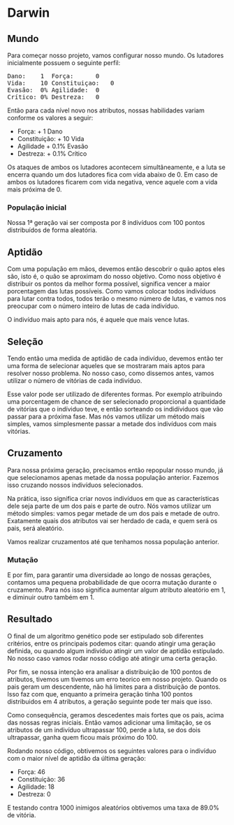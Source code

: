 # Darwin


## Mundo

Para começar nosso projeto, vamos configurar nosso mundo. Os lutadores inicialmente possuem o seguinte perfil:
<pre>
Dano: 	 1	Força:		0
Vida: 	 10	Constituiçao:	0
Evasão:  0%	Agilidade:	0
Crítico: 0%	Destreza:	0
</pre>
Então para cada nível novo nos atributos, nossas habilidades variam conforme os valores a seguir:

- Força:		+ 1 Dano
- Constituição:	+ 10 Vida
- Agilidade	+ 0.1% Evasão
- Destreza:	+ 0.1% Crítico

Os ataques de ambos os lutadores acontecem simultâneamente, e a luta se encerra quando um dos lutadores fica com vida abaixo de 0. Em caso de ambos os lutadores ficarem com vida negativa, vence aquele com a vida mais próxima de 0.

### População inicial

Nossa 1ª geração vai ser composta por 8 indivíduos com 100 pontos distribuídos de forma aleatória.


## Aptidão

Com uma população em mãos, devemos então descobrir o quão aptos eles são, isto é, o quão se aproximam do nosso objetivo. Como noss objetivo é distribuir os pontos da melhor forma possível, significa vencer a maior porcentagem das lutas possíveis. Como vamos colocar todos indivíduos para lutar contra todos, todos terão o mesmo número de lutas, e vamos nos preocupar com o número inteiro de lutas de cada indivíduo.

O indivíduo mais apto para nós, é aquele que mais vence lutas.

## Seleção

Tendo então uma medida de aptidão de cada indivíduo, devemos então ter uma forma de selecionar aqueles que se mostraram mais aptos para resolver nosso problema. No nosso caso, como dissemos antes, vamos utilizar o número de vitórias de cada indivíduo.

Esse valor pode ser utilizado de diferentes formas. Por exemplo atribuindo uma porcentagem de chance de ser selecionado proporcional a quantidade de vitórias que o indíviduo teve, e então sorteando os indidíviduos que vão passar para a próxima fase. Mas nós vamos utilizar um método mais simples, vamos simplesmente passar a metade dos indivíduos com mais vitórias.

## Cruzamento

Para nossa próxima geração, precisamos então repopular nosso mundo, já que selecionamos apenas metade da nossa população anterior. Fazemos isso cruzando nossos indivíduos selecionados.

Na prática, isso significa criar novos indivíduos em que as características dele seja parte de um dos pais e parte de outro. Nós vamos utilizar um método simples: vamos pegar metade de um dos pais e metade de outro. Exatamente quais dos atributos vai ser herdado de cada, e quem será os pais, será aleatório.

Vamos realizar cruzamentos até que tenhamos nossa população anterior.

### Mutação

E por fim, para garantir uma diversidade ao longo de nossas gerações, contamos uma pequena probabilidade de que ocorra mutação durante o cruzamento. Para nós isso significa aumentar algum atributo aleatório em 1, e diminuir outro também em 1.

## Resultado

O final de um algoritmo genético pode ser estipulado sob diferentes critérios, entre os principais podemos citar: quando atingir uma geração definida, ou quando algum indivíduo atingir um valor de aptidão estipulado. No nosso caso vamos rodar nosso código até atingir uma certa geração.

Por fim, se nossa intenção era analisar a distribuição de 100 pontos de atributos, tivemos um tivemos um erro teorico  em nosso projeto. Quando os pais geram um descendente, não há limites para a distribuição de pontos. Isso faz com que, enquanto a primeira geração tinha 100 pontos distribuidos em 4 atributos, a geração seguinte pode ter mais que isso.


Como consequência, geramos descedentes mais fortes que os pais, acima das nossas regras iniciais. Então vamos adicionar uma limitação, se os atributos de um indivíduo ultrapassar 100, perde a luta, se dos dois ultrapassar, ganha quem ficou mais próximo do 100.

Rodando nosso código, obtivemos os seguintes valores para o indivíduo com o maior nível de aptidão da última geração:

- Força: 46
- Constituição: 36
- Agilidade:  18
- Destreza:  0

E testando contra 1000 inimigos aleatórios obtivemos uma taxa de 89.0% de vitória.
